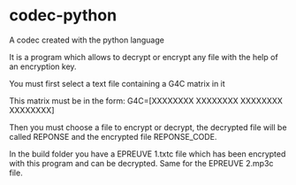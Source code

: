 # codec-python
A codec created with the python language

It is a program which allows to decrypt or encrypt any file with the help of an encryption key.

You must first select a text file containing a G4C matrix in it

This matrix must be in the form: G4C=[XXXXXXXX XXXXXXXX XXXXXXXX XXXXXXXX]

Then you must choose a file to encrypt or decrypt, the decrypted file will be called REPONSE and the encrypted file REPONSE_CODE.

In the build folder you have a EPREUVE 1.txtc file which has been encrypted with this program and can be decrypted. Same for the EPREUVE 2.mp3c file.